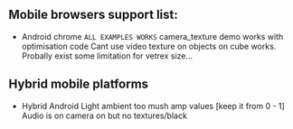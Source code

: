 
## Mobile browsers support list:

- Android chrome `ALL EXAMPLES WORKS`
  camera_texture demo works with optimisation code
  Cant use video texture on objects on cube works.
  Probally exist some limitation for vetrex size...

## Hybrid mobile platforms

- Hybrid Android
   Light ambient too mush amp values [keep it from 0 - 1]
   Audio is on camera on but no textures/black
